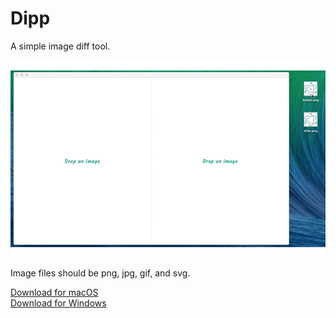 # Dipp

A simple image diff tool.  

![Screenshot](demo.gif)  

Image files should be png, jpg, gif, and svg.  

[Download for macOS](https://github.com/osuke/dipp/releases/download/v1.0.1/Dipp-1.0.1.dmg)  
[Download for Windows](https://github.com/osuke/dipp/releases/download/v1.0.1/Dipp-Setup-1.0.1.exe)

